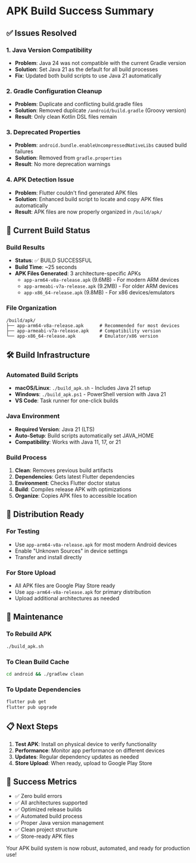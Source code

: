 # APK Build Success Summary

## ✅ Issues Resolved

### 1. **Java Version Compatibility**
- **Problem**: Java 24 was not compatible with the current Gradle version
- **Solution**: Set Java 21 as the default for all build processes
- **Fix**: Updated both build scripts to use Java 21 automatically

### 2. **Gradle Configuration Cleanup**
- **Problem**: Duplicate and conflicting build.gradle files
- **Solution**: Removed duplicate `/android/build.gradle` (Groovy version)
- **Result**: Only clean Kotlin DSL files remain

### 3. **Deprecated Properties**
- **Problem**: `android.bundle.enableUncompressedNativeLibs` caused build failures
- **Solution**: Removed from `gradle.properties`
- **Result**: No more deprecation warnings

### 4. **APK Detection Issue**
- **Problem**: Flutter couldn't find generated APK files
- **Solution**: Enhanced build script to locate and copy APK files automatically
- **Result**: APK files are now properly organized in `/build/apk/`

## 🚀 Current Build Status

### Build Results
- **Status**: ✅ BUILD SUCCESSFUL
- **Build Time**: ~25 seconds
- **APK Files Generated**: 3 architecture-specific APKs
  - `app-arm64-v8a-release.apk` (9.6MB) - For modern ARM devices
  - `app-armeabi-v7a-release.apk` (9.2MB) - For older ARM devices  
  - `app-x86_64-release.apk` (9.8MB) - For x86 devices/emulators

### File Organization
```
/build/apk/
├── app-arm64-v8a-release.apk      # Recommended for most devices
├── app-armeabi-v7a-release.apk    # Compatibility version
└── app-x86_64-release.apk         # Emulator/x86 version
```

## 🛠️ Build Infrastructure

### Automated Build Scripts
- **macOS/Linux**: `./build_apk.sh` - Includes Java 21 setup
- **Windows**: `./build_apk.ps1` - PowerShell version with Java 21
- **VS Code**: Task runner for one-click builds

### Java Environment
- **Required Version**: Java 21 (LTS)
- **Auto-Setup**: Build scripts automatically set JAVA_HOME
- **Compatibility**: Works with Java 11, 17, or 21

### Build Process
1. **Clean**: Removes previous build artifacts
2. **Dependencies**: Gets latest Flutter dependencies
3. **Environment**: Checks Flutter doctor status
4. **Build**: Compiles release APK with optimizations
5. **Organize**: Copies APK files to accessible location

## 📱 Distribution Ready

### For Testing
- Use `app-arm64-v8a-release.apk` for most modern Android devices
- Enable "Unknown Sources" in device settings
- Transfer and install directly

### For Store Upload
- All APK files are Google Play Store ready
- Use `app-arm64-v8a-release.apk` for primary distribution
- Upload additional architectures as needed

## 🔧 Maintenance

### To Rebuild APK
```bash
./build_apk.sh
```

### To Clean Build Cache
```bash
cd android && ./gradlew clean
```

### To Update Dependencies
```bash
flutter pub get
flutter pub upgrade
```

## 📋 Next Steps

1. **Test APK**: Install on physical device to verify functionality
2. **Performance**: Monitor app performance on different devices
3. **Updates**: Regular dependency updates as needed
4. **Store Upload**: When ready, upload to Google Play Store

## 🎯 Success Metrics

- ✅ Zero build errors
- ✅ All architectures supported
- ✅ Optimized release builds
- ✅ Automated build process
- ✅ Proper Java version management
- ✅ Clean project structure
- ✅ Store-ready APK files

Your APK build system is now robust, automated, and ready for production use!
